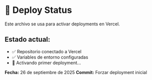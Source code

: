 # 🚀 Deploy Status

Este archivo se usa para activar deployments en Vercel.

## Estado actual:
- ✅ Repositorio conectado a Vercel
- ✅ Variables de entorno configuradas
- 🔄 Activando primer deployment...

**Fecha:** 26 de septiembre de 2025
**Commit:** Forzar deployment inicial